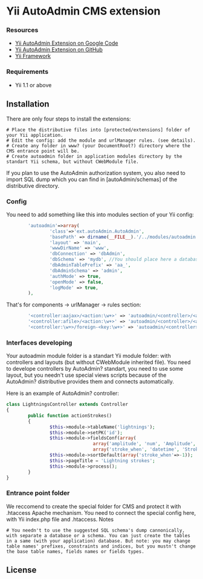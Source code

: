 Yii AutoAdmin CMS extension
===========================

### Resources

* [Yii AutoAdmin Extension on Google Code](https://code.google.com/p/autoadmin-yii-extension/)
* [Yii AutoAdmin Extension on GitHub](https://github.com/vintage-dreamer/AutoAdmin-Yii-Extension)
* [Yii Framework](http://yiiframework.com/)

### Requirements

* Yii 1.1 or above

## Installation  

There are only four steps to install the extensions:

	# Place the distributive files into [protected/extensions] folder of your Yii application.
	# Edit the config: add the module and urlManager rules. (see details).
	# Create any folder in www? (your DocumentRoot?) directory where the CMS entrance point will be.
	# Create autoadmin folder in application modules directory by the standart Yii schema, but without CWebModule file. 

If you plan to use the AutoAdmin authorization system, you also need to import SQL dump which you can find in [autoAdmin/schemas] of the distributive directory.

### Config

You need to add something like this into modules section of your Yii config:

```php
        'autoadmin'=>array(
                'class'=>'ext.autoAdmin.AutoAdmin',
                'basePath' => dirname(__FILE__).'/../modules/autoadmin',
                'layout' => 'main',
                'wwwDirName' => 'www',
                'dbConnection' => 'dbAdmin',
                'dbSchema' => 'mydb', //You should place here a database name if you use a different name in the "dbAdmin" param
                'dbAdminTablePrefix' => 'aa_',
                'dbAdminSchema' => 'admin',
                'authMode' => true,
                'openMode' => false,
                'logMode' => true,
        ),
``` 

That's for components -> urlManager -> rules section:
```php
		'<controller:aajax>/<action:\w+>' => 'autoadmin/<controller>/<action>',
		'<controller:afile>/<action:\w+>' => 'autoadmin/<controller>/<action>',
		'<controller:\w+>/foreign-<key:\w+>' => 'autoadmin/<controller>/foreign<key>',
``` 

### Interfaces developing

Your autoadmin module folder is a standart Yii module folder: with controllers and layouts (but without CWebModule inherited file). You need to develope controllers by AutoAdmin? standart, you need to use some layout, but you needn't use special views scripts because of the AutoAdmin? distributive provides them and connects automatically.

Here is an example of AutoAdmin? controller:

```php
class LightningsController extends Controller
{
        public function actionStrokes()
        {
                $this->module->tableName('lightnings');
                $this->module->setPK('id');
                $this->module->fieldsConf(array(
                                array('amplitude', 'num', 'Amplitude', array('show', 'null')),
                                array('stroke_when', 'datetime', 'Stroke date and time'));
                $this->module->sortDefault(array('stroke_when'=>-1));
                $this->pageTitle = 'Lightning strokes';
                $this->module->process();
        }
}
```

### Entrance point folder

We reccomend to create the special folder for CMS and protect it with .htaccess Apache mechanism. You need to connect the special config here, with Yii index.php file and .htaccess.
Notes

	# You needn't to use the suggested SQL schema's dump cannonically, with separate a database or a schema. You can just create the tables in a same (with your application) database. But note: you may change table names' prefixes, constraints and indices, but you mustn't change the base table names, fields names or fields types.

## License


